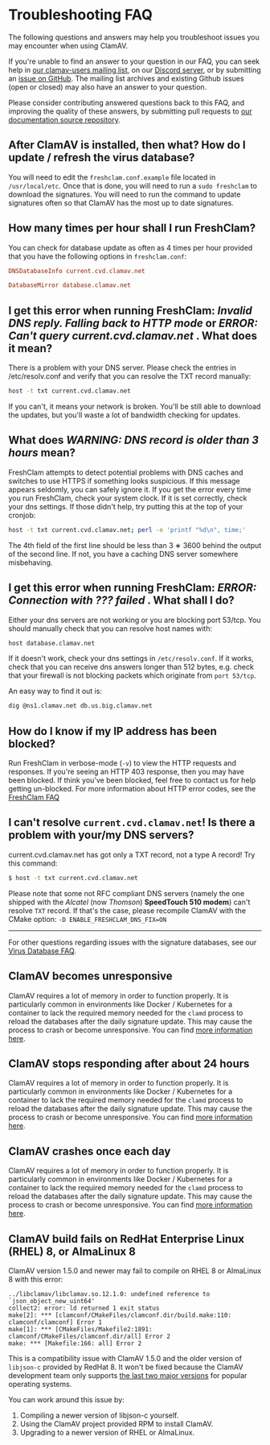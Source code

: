 # Troubleshooting FAQ

The following questions and answers may help you troubleshoot issues you may encounter when using ClamAV.

If you're unable to find an answer to your question in our FAQ, you can seek help in [our clamav-users mailing list](https://www.clamav.net/contact.html#ml), on our [Discord server](https://discord.gg/6vNAqWnVgw), or by submitting an [issue on GitHub](https://github.com/Cisco-Talos/clamav/issues). The mailing list archives and existing Github issues (open or closed) may also have an answer to your question.

Please consider contributing answered questions back to this FAQ, and improving the quality of these answers, by submitting pull requests to [our documentation source repository](https://github.com/Cisco-Talos/clamav-documentation).

## After ClamAV is installed, then what? How do I update / refresh the virus database?

You will need to edit the `freshclam.conf.example` file located in `/usr/local/etc`. Once that is done, you will need to run a `sudo freshclam` to download the signatures. You will need to run the command to update signatures often so that ClamAV has the most up to date signatures.

## How many times per hour shall I run FreshClam?

You can check for database update as often as 4 times per hour provided that you have the following options in `freshclam.conf`:

```ini
DNSDatabaseInfo current.cvd.clamav.net

DatabaseMirror database.clamav.net
```

## I get this error when running FreshClam: _Invalid DNS reply. Falling back to HTTP mode_ or _ERROR: Can't query current.cvd.clamav.net_ . What does it mean?

There is a problem with your DNS server. Please check the entries in /etc/resolv.conf and verify that you can resolve the TXT record manually:

```bash
host -t txt current.cvd.clamav.net
```

If you can't, it means your network is broken. You'll be still able to download the updates, but you'll waste a lot of bandwidth checking for updates.

## What does _WARNING: DNS record is older than 3 hours_ mean?

FreshClam attempts to detect potential problems with DNS caches and switches to use HTTPS if something looks suspicious. If this message appears seldomly, you can safely ignore it. If you get the error every time you run FreshClam, check your system clock. If it is set correctly, check your dns settings. If those didn't help, try putting this at the top of your cronjob:

```bash
host -t txt current.cvd.clamav.net; perl -e 'printf "%d\n", time;'
```

The 4th field of the first line should be less than 3 &lowast; 3600 behind the output of the second line. If not, you have a caching DNS server somewhere  misbehaving.

## I get this error when running FreshClam: _ERROR: Connection with ??? failed_ . What shall I do?

Either your dns servers are not working or you are blocking port 53/tcp. You should manually check that you can resolve host names with:

```bash
host database.clamav.net
```

If it doesn't work, check your dns settings in `/etc/resolv.conf`. If it works, check that you can receive dns answers longer than 512 bytes, e.g. check that your firewall is not blocking packets which originate from `port 53/tcp`.

An easy way to find it out is:

```bash
dig @ns1.clamav.net db.us.big.clamav.net
```

## How do I know if my IP address has been blocked?

Run FreshClam in verbose-mode (`-v`) to view the HTTP requests and responses. If you're seeing an HTTP 403 response, then you may have been blocked. If think you've been blocked, feel free to contact us for help getting un-blocked. For more information about HTTP error codes, see the [FreshClam FAQ](faq-freshclam.md)

## I can't resolve `current.cvd.clamav.net`! Is there a problem with your/my DNS servers?

current.cvd.clamav.net has got only a TXT record, not a type A record! Try this command:

```bash
$ host -t txt current.cvd.clamav.net
```

Please note that some not RFC compliant DNS servers (namely the one shipped with the *Alcatel* (now *Thomson*) **SpeedTouch 510 modem**) can't resolve `TXT` record. If that's the case, please recompile ClamAV with the CMake option: `-D ENABLE_FRESHCLAM_DNS_FIX=ON`

----

For other questions regarding issues with the signature databases, see our [Virus Database FAQ](faq-cvd.md).

## ClamAV becomes unresponsive

ClamAV requires a lot of memory in order to function properly. It is particularly common in environments like Docker / Kubernetes for a container to lack the required memory needed for the `clamd` process to reload the databases after the daily signature update. This may cause the process to crash or become unresponsive. You can find [more information here](../manual/Installing/Docker.md#memory-ram-requirements).

## ClamAV stops responding after about 24 hours

ClamAV requires a lot of memory in order to function properly. It is particularly common in environments like Docker / Kubernetes for a container to lack the required memory needed for the `clamd` process to reload the databases after the daily signature update. This may cause the process to crash or become unresponsive. You can find [more information here](../manual/Installing/Docker.md#memory-ram-requirements).

## ClamAV crashes once each day

ClamAV requires a lot of memory in order to function properly. It is particularly common in environments like Docker / Kubernetes for a container to lack the required memory needed for the `clamd` process to reload the databases after the daily signature update. This may cause the process to crash or become unresponsive. You can find [more information here](../manual/Installing/Docker.md#memory-ram-requirements).

## ClamAV build fails on RedHat Enterprise Linux (RHEL) 8, or AlmaLinux 8

ClamAV version 1.5.0 and newer may fail to compile on RHEL 8 or AlmaLinux 8 with this error:
```
../libclamav/libclamav.so.12.1.0: undefined reference to `json_object_new_uint64'
collect2: error: ld returned 1 exit status
make[2]: *** [clamconf/CMakeFiles/clamconf.dir/build.make:110: clamconf/clamconf] Error 1
make[1]: *** [CMakeFiles/Makefile2:1891: clamconf/CMakeFiles/clamconf.dir/all] Error 2
make: *** [Makefile:166: all] Error 2
```

This is a compatibility issue with ClamAV 1.5.0 and the older version of `libjson-c` provided by RedHat 8. It won't be fixed because the ClamAV development team only supports [the last two major versions](../Introduction.md#supported-platforms) for popular operating systems.

You can work around this issue by:
1. Compiling a newer version of libjson-c yourself.
2. Using the ClamAV project provided RPM to install ClamAV.
3. Upgrading to a newer version of RHEL or AlmaLinux.
